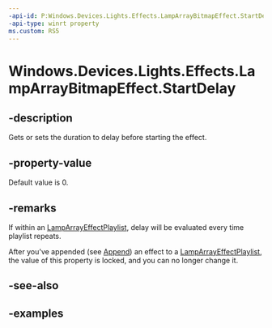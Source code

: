 ```yaml
---
-api-id: P:Windows.Devices.Lights.Effects.LampArrayBitmapEffect.StartDelay
-api-type: winrt property
ms.custom: RS5
---
```


<!-- Property syntax.
public TimeSpan StartDelay { get;  set; }
-->

# Windows.Devices.Lights.Effects.LampArrayBitmapEffect.StartDelay

## -description
Gets or sets the duration to delay before starting the effect.

## -property-value
Default value is 0.

## -remarks
If within an [LampArrayEffectPlaylist](lamparrayeffectplaylist.md), delay will be evaluated every time playlist repeats.

After you've appended (see [Append](lamparrayeffectplaylist_append_292269384.md)) an effect to a [LampArrayEffectPlaylist](lamparrayeffectplaylist.md), the value of this property is locked, and you can no longer change it.

## -see-also

## -examples

